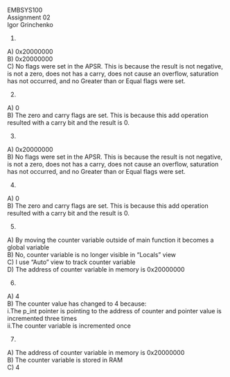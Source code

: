 EMBSYS100 <br>
Assignment 02 <br>
Igor Grinchenko <br>

1.
A) 0x20000000 <br>
B) 0x20000000 <br>
C) No flags were set in the APSR. This is because the result is not negative, is not a zero, does not has a carry, does not cause an overflow, saturation has not occurred, and no Greater than or Equal flags were set. <br>

2.
A) 0 <br>
B) The zero and carry flags are set. This is because this add operation resulted with a carry bit and the result is 0. <br>

3.
A) 0x20000000 <br>
B) No flags were set in the APSR. This is because the result is not negative, is not a zero, does not has a carry, does not cause an overflow, saturation has not occurred, and no Greater than or Equal flags were set. <br>

4.
A) 0 <br>
B) The zero and carry flags are set. This is because this add operation resulted with a carry bit and the result is 0. <br>

5.
A) By moving the counter variable outside of main function it becomes a global variable <br>
B) No, counter variable is no longer visible in “Locals” view <br>
C) I use “Auto” view to track counter variable <br>
D) The address of counter variable in memory is 0x20000000 <br>

6.
A) 4 <br>
B) The counter value has changed to 4 because: <br>
    i.The p_int pointer is pointing to the address of counter and pointer value is incremented three times <br>
   ii.The counter variable is incremented once <br>

7.
A) The address of counter variable in memory is 0x20000000 <br>
B) The counter variable is stored in RAM <br>
C) 4 <br>